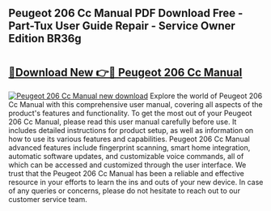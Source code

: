 ## Peugeot 206 Cc Manual PDF Download Free - Part-Tux User Guide Repair - Service Owner Edition BR36g

# <h2><a href="http://cf22389.oget.top/?id=Peugeot+206+Cc+Manual">🔗Download New 👉🔴 Peugeot 206 Cc Manual</a></h2>

[![Peugeot 206 Cc Manual new download](https://i.imgur.com/5g1atiW.png)](http://cf22389.oget.top/?id=Peugeot+206+Cc+Manual)
Explore the world of Peugeot 206 Cc Manual with this comprehensive user manual, covering all aspects of the product's features and functionality. To get the most out of your Peugeot 206 Cc Manual, please read this user manual carefully before use. It includes detailed instructions for product setup, as well as information on how to use its various features and capabilities. Peugeot 206 Cc Manual advanced features include fingerprint scanning, smart home integration, automatic software updates, and customizable voice commands, all of which can be accessed and customized through the user interface. We trust that the Peugeot 206 Cc Manual has been a reliable and effective resource in your efforts to learn the ins and outs of your new device. In case of any queries or concerns, please do not hesitate to reach out to our customer service team.
